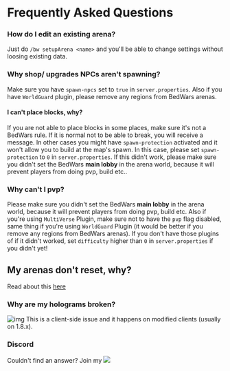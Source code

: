 # Frequently Asked Questions

### How do I edit an existing arena?
Just do `/bw setupArena <name>` and you'll be able to change settings without loosing existing data.

### Why shop/ upgrades NPCs aren't spawning?
Make sure you have `spawn-npcs` set to `true` in `server.properties`. Also if you have `WorldGuard` plugin, please remove any regions from BedWars arenas.

#### I can't place blocks, why?
If you are not able to place blocks in some places, make sure it's not a BedWars rule. If it is normal not to be able to break, you will receive a message. In other cases you might have `spawn-protection` activated and it won't allow you to build at the map's spawn. In this case, please set `spawn-protection` to `0` in `server.properties`. If this didn't work, please make sure you didn't set the BedWars **main lobby** in the arena world, because it will prevent players from doing pvp, build etc..

### Why can't I pvp?
Please make sure you didn't set the BedWars **main lobby** in the arena world, because it will prevent players from doing pvp, build etc. Also if you're using `MultiVerse` Plugin, make sure not to have the `pvp` flag disabled, same thing if you're using `WorldGuard` Plugin (it would be better if you remove any regions from BedWars arenas). If you don't have those plugins of if it didn't worked, set `difficulty` higher than `0` in `server.properties` if you didn't yet!

## My arenas don't reset, why?
Read about this [here](creating-arenas#map-resetting-system)

### Why are my holograms broken?
![img](https://i.imgur.com/IYzHdK6.jpg?1)
This is a client-side issue and it happens on modified clients (usually on 1.8.x).

### Discord
Couldn't find an answer? Join my <a href= "https://discord.gg/XdJfN2X"><img src="https://discordapp.com/api/guilds/201345265821679617/widget.png"/></a>